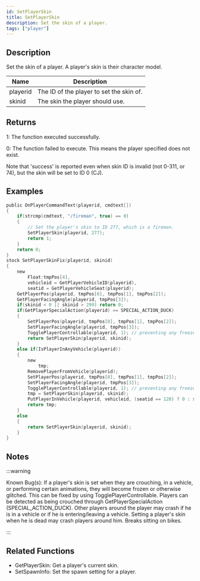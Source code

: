 ```yaml
---
id: SetPlayerSkin
title: SetPlayerSkin
description: Set the skin of a player.
tags: ["player"]
---
```


## Description

Set the skin of a player. A player's skin is their character model.

| Name     | Description                              |
| -------- | ---------------------------------------- |
| playerid | The ID of the player to set the skin of. |
| skinid   | The skin the player should use.          |

## Returns

1: The function executed successfully.

0: The function failed to execute. This means the player specified does not exist.

Note that 'success' is reported even when skin ID is invalid (not 0-311, or 74), but the skin will be set to ID 0 (CJ).

## Examples

```c
public OnPlayerCommandText(playerid, cmdtext[])
{
    if(strcmp(cmdtext, "/fireman", true) == 0)
    {
        // Set the player's skin to ID 277, which is a fireman.
        SetPlayerSkin(playerid, 277);
        return 1;
    }
    return 0;
}
stock SetPlayerSkinFix(playerid, skinid)
{
	new
	    Float:tmpPos[4],
		vehicleid = GetPlayerVehicleID(playerid),
		seatid = GetPlayerVehicleSeat(playerid);
	GetPlayerPos(playerid, tmpPos[0], tmpPos[1], tmpPos[2]);
	GetPlayerFacingAngle(playerid, tmpPos[3]);
	if(skinid < 0 || skinid > 299) return 0;
	if(GetPlayerSpecialAction(playerid) == SPECIAL_ACTION_DUCK)
	{
	    SetPlayerPos(playerid, tmpPos[0], tmpPos[1], tmpPos[2]);
		SetPlayerFacingAngle(playerid, tmpPos[3]);
		TogglePlayerControllable(playerid, 1); // preventing any freeze - optional
		return SetPlayerSkin(playerid, skinid);
	}
	else if(IsPlayerInAnyVehicle(playerid))
	{
	    new
	        tmp;
	    RemovePlayerFromVehicle(playerid);
	    SetPlayerPos(playerid, tmpPos[0], tmpPos[1], tmpPos[2]);
		SetPlayerFacingAngle(playerid, tmpPos[3]);
		TogglePlayerControllable(playerid, 1); // preventing any freeze - important - because of doing animations of exiting vehicle
		tmp = SetPlayerSkin(playerid, skinid);
		PutPlayerInVehicle(playerid, vehicleid, (seatid == 128) ? 0 : seatid);
		return tmp;
	}
	else
	{
	    return SetPlayerSkin(playerid, skinid);
	}
}
```

## Notes

:::warning

Known Bug(s):
If a player's skin is set when they are crouching, in a vehicle, or performing certain animations, they will become frozen or otherwise glitched. This can be fixed by using TogglePlayerControllable. Players can be detected as being crouched through GetPlayerSpecialAction (SPECIAL_ACTION_DUCK).
Other players around the player may crash if he is in a vehicle or if he is entering/leaving a vehicle.
Setting a player's skin when he is dead may crash players around him.
Breaks sitting on bikes.

:::

## Related Functions

- GetPlayerSkin: Get a player's current skin.
- SetSpawnInfo: Set the spawn setting for a player.
